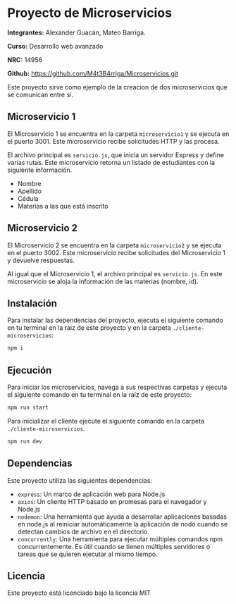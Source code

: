 # Proyecto de Microservicios

**Integrantes:** Alexander Guacán, Mateo Barriga.

**Curso:** Desarrollo web avanzado

**NRC:** 14956

**Github:** <https://github.com/M4t3B4rriga/Microservicios.git>

Este proyecto sirve como ejemplo de la creacion de dos microservicios que se comunican entre sí.

## Microservicio 1

El Microservicio 1 se encuentra en la carpeta `microservicio1` y se ejecuta en el puerto 3001. Este microservicio recibe solicitudes HTTP y las procesa.

El archivo principal es `servicio.js`, que inicia un servidor Express y define varias rutas. Este microservicio retorna un listado de estudiantes con la siguiente información.

- Nombre
- Apellido
- Cédula
- Materias a las que está inscrito

## Microservicio 2

El Microservicio 2 se encuentra en la carpeta `microservicio2` y se ejecuta en el puerto 3002. Este microservicio recibe solicitudes del Microservicio 1 y devuelve respuestas.

Al igual que el Microservicio 1, el archivo principal es `servicio.js`. En este microservicio se aloja la información de las materias (nombre, id).

## Instalación

Para instalar las dependencias del proyecto, ejecuta el siguiente comando en tu terminal en la raiz de este proyecto y en la carpeta `./cliente-microservicios`:

```bash
npm i
```

## Ejecución

Para iniciar los microservicios, navega a sus respectivas carpetas y ejecuta el siguiente comando en tu terminal en la raíz de este proyecto:

```bash
npm run start
```

Para inicializar el cliente ejecute el siguiente comando en la carpeta `./cliente-microservicios`.

```bash
npm run dev
```

## Dependencias

Este proyecto utiliza las siguientes dependencias:

- `express`: Un marco de aplicación web para Node.js
- `axios`: Un cliente HTTP basado en promesas para el navegador y Node.js
- `nodemon`: Una herramienta que ayuda a desarrollar aplicaciones basadas en node.js al reiniciar automáticamente la aplicación de nodo cuando se detectan cambios de archivo en el directorio.
- `concurrently`: Una herramienta para ejecutar múltiples comandos npm concurrentemente. Es útil cuando se tienen múltiples servidores o tareas que se quieren ejecutar al mismo tiempo.

## Licencia

Este proyecto está licenciado bajo la licencia MIT
